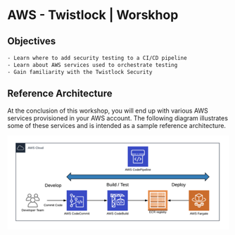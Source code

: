 # AWS - Twistlock | Worskhop
## Objectives

    
    - Learn where to add security testing to a CI/CD pipeline
    - Learn about AWS services used to orchestrate testing
    - Gain familiarity with the Twistlock Security

## Reference Architecture
At the conclusion of this workshop, you will end up with various AWS services provisioned in your AWS account. The following diagram illustrates some of these services and is intended as a sample reference architecture. 

![Alt](/src/assets/images/DevSecOps.png "Architecture")

